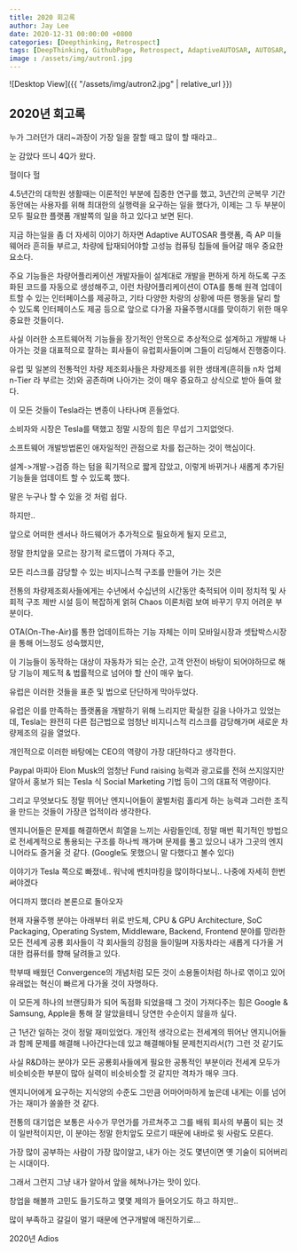```yaml
---
title: 2020 회고록
author: Jay Lee
date: 2020-12-31 00:00:00 +0800
categories: [Deepthinking, Retrospect]
tags: [DeepThinking, GithubPage, Retrospect, AdaptiveAUTOSAR, AUTOSAR, ClassicAUTOSAR, ECU, CPU, GPU, OTA]
image : /assets/img/autron1.jpg
---
```


![Desktop View]({{ "/assets/img/autron2.jpg" | relative_url }})

## 2020년 회고록

누가 그러던가 대리~과장이 가장 일을 잘할 때고 많이 할 때라고..

눈 감았다 뜨니 4Q가 왔다.

헐이다 헐

4.5년간의 대학원 생활때는 이론적인 부분에 집중한 연구를 했고, 3년간의 군복무 기간동안에는 사용자를 위해 최대한의 실행력을 요구하는 일을 했다가, 이제는 그 두 부분이 모두 필요한 플랫폼 개발쪽의 일을 하고 있다고 보면 된다.

지금 하는일을 좀 더 자세히 이야기 하자면 Adaptive AUTOSAR 플랫폼, 즉 AP 미들웨어라 흔히들 부르고, 차량에 탑재되어야할 고성능 컴퓨팅 칩들에 들어갈 매우 중요한 요소다.

주요 기능들은 차량어플리케이션 개발자들이 설계대로 개발을 편하게 하게 하도록 구조화된 코드를 자동으로 생성해주고, 이런 차량어플리케이션이 OTA를 통해 원격 업데이트할 수 있는 인터페이스를 제공하고, 기타 다양한 차량의 상황에 따른 행동을 달리 할 수 있도록 인터페이스도 제공 등으로 앞으로 다가올 자율주행시대를 맞이하기 위한 매우 중요한 것들이다.

사실 이러한 소프트웨어적 기능들을 장기적인 안목으로 추상적으로 설계하고 개발해 나아가는 것을 대표적으로 잘하는 회사들이 유럽회사들이며 그들이 리딩해서 진행중이다.

유럽 및 일본의 전통적인 차량 제조회사들은 차량제조를 위한 생태계(흔히들 n차 업체 n-Tier 라 부르는 것)와 공존하며 나아가는 것이 매우 중요하고 상식으로 받아 들여 왔다.

이 모든 것들이 Tesla라는 변종이 나타나며 흔들었다. 

소비자와 시장은 Tesla를 택했고 정말 시장의 힘은 무섭기 그지없엇다.

소프트웨어 개발방법론인 애자일적인 관점으로 차를 접근하는 것이 핵심이다.

설계->개발->검증 하는 텀을 획기적으로 짧게 잡았고, 이렇게 바뀌거나 새롭게 추가된 기능들을 업데이트 할 수 있도록 했다.

말은 누구나 할 수 있을 것 처럼 쉽다.

하지만.. 

앞으로 어떠한 센서나 하드웨어가 추가적으로 필요하게 될지 모르고,

정말 한치앞을 모르는 장기적 로드맵이 가져다 주고,

모든 리스크를 감당할 수 있는 비지니스적 구조를 만들어 가는 것은 

전통의 차량제조회사들에게는 수년에서 수십년의 시간동안 축적되어 이미 정치적 및 사회적 구조 제반 시설 등이 복잡하게 얽혀 Chaos 이론처럼 보여 바꾸기 무지 어려운 부분이다.

OTA(On-The-Air)를 통한 업데이트하는 기능 자체는 이미 모바일시장과 셋탑박스시장을 통해 어느정도 성숙했지만,

이 기능들이 동작하는 대상이 자동차가 되는 순간, 고객 안전이 바탕이 되어야하므로 해당 기능이 제도적 & 법률적으로 넘어야 할 산이 매우 높다.

유럽은 이러한 것들을 표준 및 법으로 단단하게 막아두었다.

유럽은 이를 만족하는 플랫폼을 개발하기 위해 느리지만 확실한 길을 나아가고 있었는데, Tesla는 완전히 다른 접근법으로 엄청난 비지니스적 리스크를 감당해가며 새로운 차량제조의 길을 열었다.

개인적으로 이러한 바탕에는 CEO의 역량이 가장 대단하다고 생각한다.

Paypal 마피아 Elon Musk의 엄청난 Fund raising 능력과 광고료를 전혀 쓰지않지만 알아서 홍보가 되는 Tesla 식 Social Marketing 기법 등이 그의 대표적 역량이다.

그리고 무엇보다도 정말 뛰어난 엔지니어들이 꿀벌처럼 홀리게 하는 능력과 그러한 조직을 만드는 것들이 가장큰 업적이라 생각한다.

엔지니어들은 문제를 해결하면서 희열을 느끼는 사람들인데, 정말 매번 획기적인 방법으로 전세계적으로 통용되는 구조를 하나씩 깨가며 문제를 풀고 있으니 내가 그곳의 엔지니어라도 즐거울 것 같다. (Google도 못했으니 말 다했다고 볼수 있다)

이야기가 Tesla 쪽으로 빠졌네.. 워낙에 벤치마킹을 많이하다보니.. 나중에 자세히 한번 써야겠다

어디까지 했더라 본론으로 돌아오자

현재 자율주행 분야는 아래부터 위로 반도체, CPU & GPU Architecture, SoC Packaging, Operating System, Middleware, Backend, Frontend 분야를 망라한 모든 전세계 공룡 회사들이 각 회사들의 강점을 들이밀며 자동차라는 새롭게 다가올 거대한 컴퓨터를 향해 달려들고 있다.

학부때 배웠던 Convergence의 개념처럼 모든 것이 소용돌이처럼 하나로 엮이고 있어 유래없는 혁신이 빠르게 다가올 것이 자명하다.

이 모든게 하나의 브랜딩화가 되어 독점화 되었을때 그 것이 가져다주는 힘은 Google & Samsung, Apple을 통해 잘 알았을테니 당연한 수순이지 않을까 싶다.

근 1년간 일하는 것이 정말 재미있었다. 개인적 생각으로는 전세계의 뛰어난 엔지니어들과 함께 문제를 해결해 나아간다는데 있고 해결해야될 문제천지라서(?) 그런 것 같기도

사실 R&D하는 분야가 모든 공룡회사들에게 필요한 공통적인 부분이라 전세계 모두가 비슷비슷한 부분이 많아 실력이 비슷비슷할 것 같지만 격차가 매우 크다.

엔지니어에게 요구하는 지식양의 수준도 그만큼 어마어마하게 높은데 내게는 이를 넘어가는 재미가 쏠쏠한 것 같다.

전통의 대기업은 보통은 사수가 무언가를 가르쳐주고 그를 배워 회사의 부품이 되는 것이 일반적이지만, 이 분야는 정말 한치앞도 모르기 때문에 내바로 윗 사람도 모른다.

가장 많이 공부하는 사람이 가장 많이알고,  내가 아는 것도 몇년이면 옛 기술이 되어버리는 시대이다.

그래서 그런지 그냥 내가 알아서 앞을 헤쳐나가는 맛이 있다.

창업을 해볼까 고민도 들기도하고 몇몇 제의가 들어오기도 하고 하지만..

많이 부족하고 갈길이 멀기 때문에 연구개발에 매진하기로...

2020년 Adios